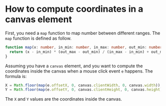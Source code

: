 # How to compute coordinates in a canvas element

First, you need a `map` function to map number between different ranges. The `map` function is defined as follow.

```typescript
function map(x: number, in_min: number, in_max: number, out_min: number, out_max: number): number {
  return (x - in_min) * (out_max - out_min) / (in_max - in_min) + out_min;
}
```

Assuming you have a `canvas` element, and you want to compute the coordinates inside the canvas when a mouse click event `e` happens. The formula is:

```javascript
X = Math.floor(map(e.offsetX, 0, canvas.clientWidth, 0, canvas.width));
Y = Math.floor(map(e.offsetY, 0, canvas.clientHeight, 0, canvas.height));
```
    
The `X` and `Y` values are the coordinates inside the canvas.
